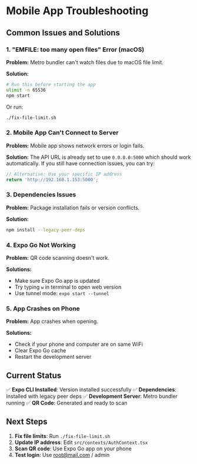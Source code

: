 # Mobile App Troubleshooting

## Common Issues and Solutions

### 1. "EMFILE: too many open files" Error (macOS)

**Problem:** Metro bundler can't watch files due to macOS file limit.

**Solution:**
```bash
# Run this before starting the app
ulimit -n 65536
npm start
```

Or run:
```bash
./fix-file-limit.sh
```

### 2. Mobile App Can't Connect to Server

**Problem:** Mobile app shows network errors or login fails.

**Solution:** The API URL is already set to use `0.0.0.0:5000` which should work automatically. If you still have connection issues, you can try:
```typescript
// Alternative: Use your specific IP address
return 'http://192.168.1.153:5000';
```

### 3. Dependencies Issues

**Problem:** Package installation fails or version conflicts.

**Solution:**
```bash
npm install --legacy-peer-deps
```

### 4. Expo Go Not Working

**Problem:** QR code scanning doesn't work.

**Solutions:**
- Make sure Expo Go app is updated
- Try typing `w` in terminal to open web version
- Use tunnel mode: `expo start --tunnel`

### 5. App Crashes on Phone

**Problem:** App crashes when opening.

**Solutions:**
- Check if your phone and computer are on same WiFi
- Clear Expo Go cache
- Restart the development server

## Current Status

✅ **Expo CLI Installed**: Version installed successfully
✅ **Dependencies**: Installed with legacy peer deps
✅ **Development Server**: Metro bundler running
✅ **QR Code**: Generated and ready to scan

## Next Steps

1. **Fix file limits**: Run `./fix-file-limit.sh`
2. **Update IP address**: Edit `src/contexts/AuthContext.tsx`
3. **Scan QR code**: Use Expo Go app on your phone
4. **Test login**: Use root@mail.com / admin